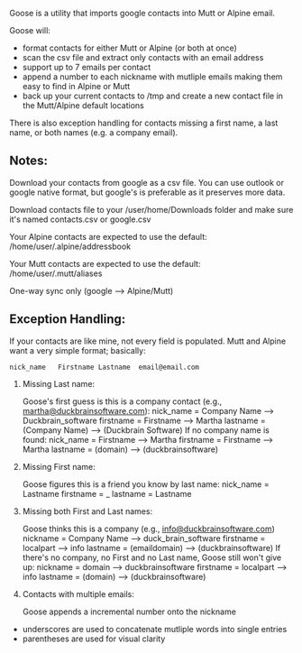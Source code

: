 Goose is a utility that imports google contacts into Mutt or Alpine email.

Goose will:

* format contacts for either Mutt or Alpine (or both at once) 
* scan the csv file and extract only contacts with an email address
* support up to 7 emails per contact
* append a number to each nickname with mutliple emails making them easy to find in Alpine or Mutt
* back up your current contacts to /tmp and create a new contact file in the Mutt/Alpine default locations


There is also exception handling for contacts missing a first name, a last name, or both names (e.g. a company email).


Notes:
-----

Download your contacts from google as a csv file.  You can use outlook or google native format, but google's is preferable as it preserves more data.

Download contacts file to your /user/home/Downloads folder and make sure it's named contacts.csv or google.csv

Your Alpine contacts are expected to use the default: /home/user/.alpine/addressbook

Your Mutt contacts are expected to use the default: /home/user/.mutt/aliases

One-way sync only (google --> Alpine/Mutt)


Exception Handling:
------------------

If your contacts are like mine, not every field is populated.  Mutt and Alpine want a very simple format; basically:

    nick_name   Firstname Lastname  email@email.com

1. Missing Last name:

    Goose's first guess is this is a company contact (e.g., martha@duckbrainsoftware.com):
        nick_name = Company Name   --> Duckbrain_software
        firstname = Firstname      --> Martha
        lastname  = (Company Name) --> (Duckbrain Software)
    If no company name is found:
        nick_name = Firstname      --> Martha
        firstname = Firstname      --> Martha
        lastname  = (domain)       --> (duckbrainsoftware)

2. Missing First name:

    Goose figures this is a friend you know by last name:
        nick_name = Lastname
        firstname = _
        lastname  = Lastname

3. Missing both First and Last names:

    Goose thinks this is a company (e.g., info@duckbrainsoftware.com)
        nickname  = Company Name   --> duck_brain_software
        firstname = localpart      --> info
        lastname  = (emaildomain)  --> (duckbrainsoftware)
    If there's no company, no First and no Last name, Goose still won't give up:
        nickname  = domain         --> duckbrainsoftware
        firstname = localpart      --> info
        lastname  = (domain)       --> (duckbrainsoftware)

4. Contacts with multiple emails:

    Goose appends a incremental number onto the nickname

* underscores are used to concatenate mutliple words into single entries
* parentheses are used for visual clarity
